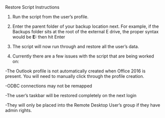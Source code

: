 Restore Script Instructions

1.	Run the script from the user’s profile.

2.	Enter the parent folder of your backup location next. For example, if the Backups folder sits at the root of the external E drive, the proper syntax would be <b>E:</b> then hit Enter

3.	The script will now run through and restore all the user’s data.

4.	Currently there are a few issues with the script that are being worked on:

-The Outlook profile is not automatically created when Office 2016 is present.  You will need to manually click through the profile creation.

-ODBC connections may not be remapped

-The user’s taskbar will be restored completely on the next login

-They will only be placed into the Remote Desktop User’s group if they have admin rights.
